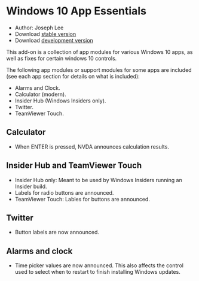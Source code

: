 # Windows 10 App Essentials

* Author: Joseph Lee
* Download [stable version][1]
* Download [development version][2]

This add-on is a collection of app modules for various Windows 10 apps, as well as fixes for certain windows 10 controls.

The following app modules or support modules for some apps are included (see each app section for details on what is included):

* Alarms and Clock.
* Calculator (modern).
* Insider Hub (Windows Insiders only).
* Twitter.
* TeamViewer Touch.

## Calculator

* When ENTER is pressed, NVDA announces calculation results.

## Insider Hub and TeamViewer Touch

* Insider Hub only: Meant to be used by Windows Insiders running an Insider build.
* Labels for radio buttons are announced.
* TeamViewer Touch: Lables for buttons are announced.

## Twitter

* Button labels are now announced.

## Alarms and clock

* Time picker values are now announced. This also affects the control used to select when to restart to finish installing Windows updates.

[1]: http://addons.nvda-project.org/files/get.php?file=w10

[2]: http://addons.nvda-project.org/files/get.php?file=w10-dev
